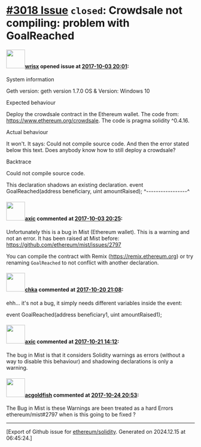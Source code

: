 # [\#3018 Issue](https://github.com/ethereum/solidity/issues/3018) `closed`: Crowdsale not compiling: problem with GoalReached

#### <img src="https://avatars.githubusercontent.com/u/31192531?v=4" width="50">[wrisx](https://github.com/wrisx) opened issue at [2017-10-03 20:01](https://github.com/ethereum/solidity/issues/3018):

System information

Geth version: geth version 1.7.0
OS & Version: Windows 10

Expected behaviour

Deploy the crowdsale contract in the Ethereum wallet. The code from: https://www.ethereum.org/crowdsale. The code is pragma solidity ^0.4.16.

Actual behaviour

It won't. It says: Could not compile source code. And then the error stated below this text. Does anybody know how to still deploy a crowdsale?

Backtrace

Could not compile source code. 

 This declaration shadows an existing declaration.
    event GoalReached(address beneficiary, uint amountRaised);
                      ^-----------------^

#### <img src="https://avatars.githubusercontent.com/u/20340?v=4" width="50">[axic](https://github.com/axic) commented at [2017-10-03 20:25](https://github.com/ethereum/solidity/issues/3018#issuecomment-333967536):

Unfortunately this is a bug in Mist (Ethereum wallet). This is a warning and not an error. It has been raised at Mist before: https://github.com/ethereum/mist/issues/2797

You can compile the contract with Remix (https://remix.ethereum.org) or try renaming `GoalReached` to not conflict with another declaration.

#### <img src="https://avatars.githubusercontent.com/u/252946?v=4" width="50">[chka](https://github.com/chka) commented at [2017-10-20 21:08](https://github.com/ethereum/solidity/issues/3018#issuecomment-338322633):

ehh... it's not a bug, it simply needs different variables inside the event:

event GoalReached(address beneficiary1, uint amountRaised1);

#### <img src="https://avatars.githubusercontent.com/u/20340?v=4" width="50">[axic](https://github.com/axic) commented at [2017-10-21 14:12](https://github.com/ethereum/solidity/issues/3018#issuecomment-338402415):

The bug in Mist is that it considers Solidity warnings as errors (without a way to disable this behaviour) and shadowing declarations is only a warning.

#### <img src="https://avatars.githubusercontent.com/u/29473769?v=4" width="50">[acgoldfish](https://github.com/acgoldfish) commented at [2017-10-24 20:53](https://github.com/ethereum/solidity/issues/3018#issuecomment-339127649):

The Bug in Mist  is these  Warnings are been treated as a hard Errors
ethereum/mist#2797 when is this going to be fixed ?


-------------------------------------------------------------------------------



[Export of Github issue for [ethereum/solidity](https://github.com/ethereum/solidity). Generated on 2024.12.15 at 06:45:24.]
